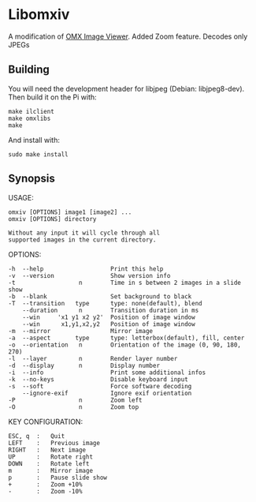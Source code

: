 # Libomxiv

A modification of [OMX Image Viewer](https://github.com/HaarigerHarald/omxiv).
Added Zoom feature. Decodes only JPEGs

## Building

You will need the development header for libjpeg
(Debian: libjpeg8-dev). Then build it on the Pi with:

    make ilclient
    make omxlibs
    make

And install with:

    sudo make install

## Synopsis

USAGE: 
    
    omxiv [OPTIONS] image1 [image2] ...
    omxiv [OPTIONS] directory

    Without any input it will cycle through all
    supported images in the current directory.

OPTIONS:

    -h  --help                   Print this help
    -v  --version                Show version info
    -t                  n        Time in s between 2 images in a slide show
    -b  --blank                  Set background to black
    -T  --transition   type      type: none(default), blend
        --duration      n        Transition duration in ms
        --win     'x1 y1 x2 y2'  Position of image window
        --win      x1,y1,x2,y2   Position of image window
    -m  --mirror                 Mirror image
    -a  --aspect       type      type: letterbox(default), fill, center
    -o  --orientation   n        Orientation of the image (0, 90, 180, 270)
    -l  --layer         n        Render layer number
    -d  --display       n        Display number
    -i  --info                   Print some additional infos
    -k  --no-keys                Disable keyboard input
    -s  --soft                   Force software decoding
        --ignore-exif            Ignore exif orientation
    -P                  n        Zoom left
    -O                  n        Zoom top

KEY CONFIGURATION:

    ESC, q  :   Quit
    LEFT    :   Previous image
    RIGHT   :   Next image
    UP      :   Rotate right
    DOWN    :   Rotate left
    m       :   Mirror image
    p       :   Pause slide show
    +       :   Zoom +10%
    -       :   Zoom -10%

